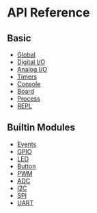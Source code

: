 API Reference
=============

## Basic

* [Global](global.md)
* [Digital I/O](digital_io.md)
* [Analog I/O](analog_io.md)
* [Timers](timers.md)
* [Console](console.md)
* [Board](board.md)
* [Process](process.md)
* [REPL](repl.md)

## Builtin Modules

* [Events](events.md)
* [GPIO](gpio.md)
* [LED](led.md)
* [Button](button.md)
* [PWM](pwm.md)
* [ADC](adc.md)
* [I2C](i2c.md)
* [SPI](spi.md)
* [UART](uart.md)
